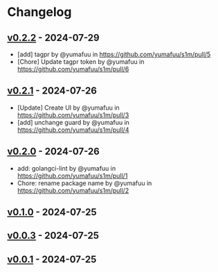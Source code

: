 # Changelog

## [v0.2.2](https://github.com/yumafuu/s1m/compare/v0.2.1...v0.2.2) - 2024-07-29
- [add] tagpr by @yumafuu in https://github.com/yumafuu/s1m/pull/5
- [Chore] Update tagpr token by @yumafuu in https://github.com/yumafuu/s1m/pull/6

## [v0.2.1](https://github.com/yumafuu/s1m/compare/v0.2.0...v0.2.1) - 2024-07-26
- [Update] Create UI by @yumafuu in https://github.com/yumafuu/s1m/pull/3
- [add] unchange guard by @yumafuu in https://github.com/yumafuu/s1m/pull/4

## [v0.2.0](https://github.com/yumafuu/s1m/compare/v0.1.0...v0.2.0) - 2024-07-26
- add: golangci-lint by @yumafuu in https://github.com/yumafuu/s1m/pull/1
- Chore: rename package name by @yumafuu in https://github.com/yumafuu/s1m/pull/2

## [v0.1.0](https://github.com/yumafuu/s1m/compare/v0.0.3...v0.1.0) - 2024-07-25

## [v0.0.3](https://github.com/yumafuu/s1m/compare/v0.0.1...v0.0.3) - 2024-07-25

## [v0.0.1](https://github.com/yumafuu/s1m/commits/v0.0.1) - 2024-07-25

